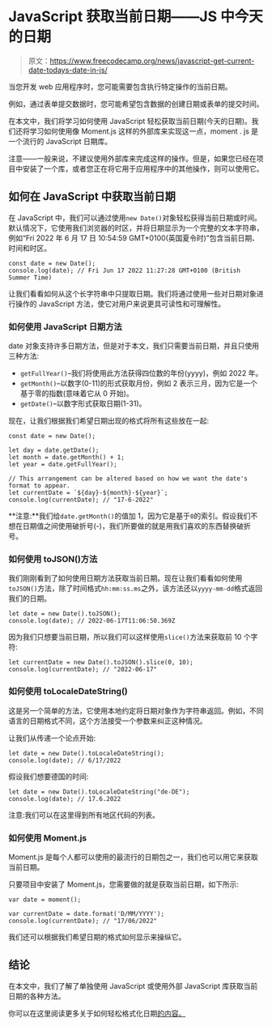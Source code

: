 # JavaScript 获取当前日期——JS 中今天的日期

> 原文：<https://www.freecodecamp.org/news/javascript-get-current-date-todays-date-in-js/>

当您开发 web 应用程序时，您可能需要包含执行特定操作的当前日期。

例如，通过表单提交数据时，您可能希望包含数据的创建日期或表单的提交时间。

在本文中，我们将学习如何使用 JavaScript 轻松获取当前日期(今天的日期)。我们还将学习如何使用像 Moment.js 这样的外部库来实现这一点，moment . js 是一个流行的 JavaScript 日期库。

注意——一般来说，不建议使用外部库来完成这样的操作。但是，如果您已经在项目中安装了一个库，或者您正在将它用于应用程序中的其他操作，则可以使用它。

## 如何在 JavaScript 中获取当前日期

在 JavaScript 中，我们可以通过使用`new Date()`对象轻松获得当前日期或时间。默认情况下，它使用我们浏览器的时区，并将日期显示为一个完整的文本字符串，例如“Fri 2022 年 6 月 17 日 10:54:59 GMT+0100(英国夏令时)”包含当前日期、时间和时区。

```
const date = new Date();
console.log(date); // Fri Jun 17 2022 11:27:28 GMT+0100 (British Summer Time)
```

让我们看看如何从这个长字符串中只提取日期。我们将通过使用一些对日期对象进行操作的 JavaScript 方法，使它对用户来说更具可读性和可理解性。

### 如何使用 JavaScript 日期方法

date 对象支持许多日期方法，但是对于本文，我们只需要当前日期，并且只使用三种方法:

*   `getFullYear()`–我们将使用此方法获得四位数的年份(yyyy)，例如 2022 年。
*   `getMonth()`–以数字(0-11)的形式获取月份，例如 2 表示三月，因为它是一个基于零的指数(意味着它从 0 开始)。
*   `getDate()`–以数字形式获取日期(1-31)。

现在，让我们根据我们希望日期出现的格式将所有这些放在一起:

```
const date = new Date();

let day = date.getDate();
let month = date.getMonth() + 1;
let year = date.getFullYear();

// This arrangement can be altered based on how we want the date's format to appear.
let currentDate = `${day}-${month}-${year}`;
console.log(currentDate); // "17-6-2022"
```

**注意:**我们给`date.getMonth()`的值加 1，因为它是基于`0`的索引。假设我们不想在日期值之间使用破折号(-)，我们所要做的就是用我们喜欢的东西替换破折号。

### 如何使用 toJSON()方法

我们刚刚看到了如何使用日期方法获取当前日期。现在让我们看看如何使用`toJSON()`方法，除了时间格式`hh:mm:ss.ms`之外，该方法还以`yyyy-mm-dd`格式返回我们的日期。

```
let date = new Date().toJSON();
console.log(date); // 2022-06-17T11:06:50.369Z
```

因为我们只想要当前日期，所以我们可以这样使用`slice()`方法来获取前 10 个字符:

```
let currentDate = new Date().toJSON().slice(0, 10);
console.log(currentDate); // "2022-06-17"
```

### 如何使用 toLocaleDateString()

这是另一个简单的方法，它使用本地约定将日期对象作为字符串返回。例如，不同语言的日期格式不同，这个方法接受一个参数来纠正这种情况。

让我们从传递一个论点开始:

```
let date = new Date().toLocaleDateString();
console.log(date); // 6/17/2022
```

假设我们想要德国的时间:

```
let date = new Date().toLocaleDateString("de-DE");
console.log(date); // 17.6.2022
```

注意:我们可以在这里得到所有地区代码的列表。

### 如何使用 Moment.js

Moment.js 是每个人都可以使用的最流行的日期包之一，我们也可以用它来获取当前日期。

只要项目中安装了 Moment.js，您需要做的就是获取当前日期，如下所示:

```
var date = moment();

var currentDate = date.format('D/MM/YYYY');
console.log(currentDate); // "17/06/2022"
```

我们还可以根据我们希望日期的格式如何显示来操纵它。

## 结论

在本文中，我们了解了单独使用 JavaScript 或使用外部 JavaScript 库获取当前日期的各种方法。

你可以在这里阅读更多关于如何轻松格式化日期[的内容。](https://www.freecodecamp.org/news/how-to-format-dates-in-javascript/)